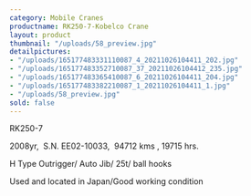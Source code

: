 ```yaml
---
category: Mobile Cranes
productname: RK250-7-Kobelco Crane
layout: product
thumbnail: "/uploads/58_preview.jpg"
detailpictures:
- "/uploads/165177483331110087_4_20211026104411_202.jpg"
- "/uploads/165177483352710087_37_20211026104412_235.jpg"
- "/uploads/165177483365410087_6_20211026104411_204.jpg"
- "/uploads/165177483382210087_1_20211026104411_1.jpg"
- "/uploads/58_preview.jpg"
sold: false
---
```


RK250-7

2008yr,&nbsp;&nbsp;S.N. EE02-10033, &nbsp;94712 kms , 19715 hrs.

H Type Outrigger/ Auto Jib/ 25t/ ball hooks

Used and located in Japan/Good working condition



